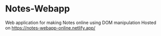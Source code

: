 # Notes-Webapp
Web application for making Notes online using DOM manipulation 
Hosted on https://notes-webapp-online.netlify.app/
